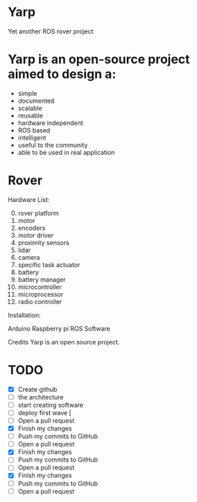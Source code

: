 # Yarp
Yet another ROS rover project

# Yarp is an open-source project aimed to design a: 
- simple
- documented
- scalable
- reusable
- hardware independent 
- ROS based
- intelligent
- useful to the community
- able to be used in real application

# Rover


Hardware List:

0)  rover platform
1)  motor
3)  encoders
3)  motor driver
4)  proximity sensors
5)  lidar
6)  camera
7)  specific task actuator
8)  battery
9)  battery manager
10) microcontroller
11) microprocessor
12) radio controller


Installation:

Arduino
Raspberry pi
ROS
Software

Credits
Yarp is an open source project.


# TODO
- [x] Create github
- [ ] the architecture
- [ ] start creating software
- [ ] deploy first wave [
- [ ] Open a pull request
- [x] Finish my changes
- [ ] Push my commits to GitHub
- [ ] Open a pull request
- [x] Finish my changes
- [ ] Push my commits to GitHub
- [ ] Open a pull request
- [x] Finish my changes
- [ ] Push my commits to GitHub
- [ ] Open a pull request
